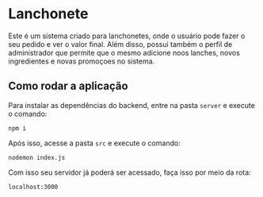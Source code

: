 # Lanchonete

Este é um sistema criado para lanchonetes, onde o usuário pode fazer o seu pedido e ver o valor final. Além disso, possui também o perfil de administrador que permite que o mesmo adicione noos lanches, novos ingredientes e novas promoçoes no sistema.

## Como rodar a aplicação
Para instalar as dependências do backend, entre na pasta `server` e execute o comando:
```
npm i
```
Após isso, acesse a pasta `src` e execute o comando:
```
nodemon index.js
```
Com isso seu servidor já poderá ser acessado, faça isso por meio da rota:
```
localhost:3000
```